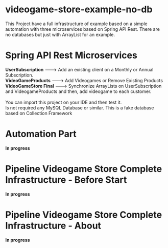 # videogame-store-example-no-db
This Project have a full infrastructure of example based on a simple automation with three microservices based on Spring API Rest. There are no databases but just with ArrayList for an example.<br />
# Spring API Rest Microservices
<strong>UserSubscription</strong> ---> Add an existing client on a Monthly or Annual Subscription.<br />
<strong>VideoGameProducts</strong> ---> Add Videogames or Remove Existing Products<br />
<strong>VideoGameStore Final</strong> ---> Synchronize ArrayLists on UserSubscription and VideogameProducts and then, add videogame to each customer.<br />
<br />
You can import this project on your IDE and then test it.<br />
Is not required any MySQL Database or similar. This is a fake database based on Collection Framework<br />
# Automation Part
<strong>In progress</strong><br />
# Pipeline Videogame Store Complete Infrastructure - Before Start
<strong>In progress</strong><br />
# Pipeline Videogame Store Complete Infrastructure - About
<strong>In progress</strong><br />
